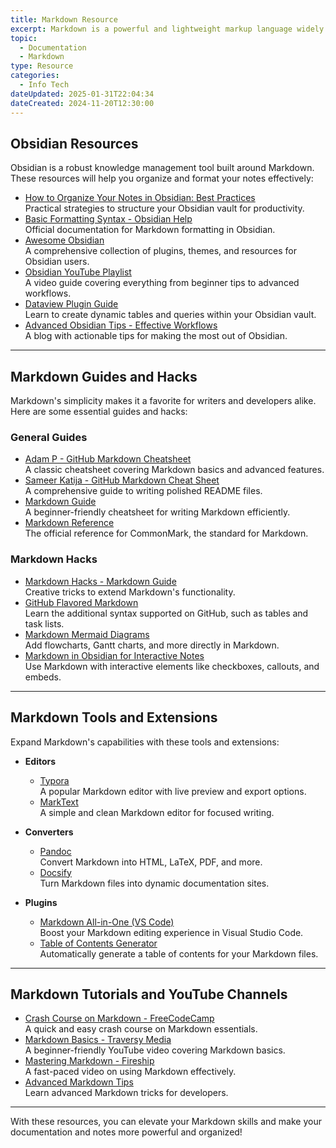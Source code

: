 ```yaml
---
title: Markdown Resource
excerpt: Markdown is a powerful and lightweight markup language widely used for writing documentation, notes, and web content. Below is a curated list of resources to help you master Markdown and make the most of tools like Obsidian.
topic:
  - Documentation
  - Markdown
type: Resource
categories:
  - Info Tech
dateUpdated: 2025-01-31T22:04:34
dateCreated: 2024-11-20T12:30:00
---
```


## Obsidian Resources

Obsidian is a robust knowledge management tool built around Markdown. These resources will help you organize and format your notes effectively:

- [How to Organize Your Notes in Obsidian: Best Practices](https://mattgiaro.com/organize-notes-obsidian/)  
  Practical strategies to structure your Obsidian vault for productivity.
- [Basic Formatting Syntax - Obsidian Help](https://help.obsidian.md/Editing+and+formatting/Basic+formatting+syntax)  
  Official documentation for Markdown formatting in Obsidian.
- [Awesome Obsidian](https://github.com/kmaasrud/awesome-obsidian)  
  A comprehensive collection of plugins, themes, and resources for Obsidian users.
- [Obsidian YouTube Playlist](https://www.youtube.com/playlist?list=PL0BElkA9kAmhSPXpugmRhoihdLbo0ak70)  
  A video guide covering everything from beginner tips to advanced workflows.
- [Dataview Plugin Guide](https://blacksmithgu.github.io/obsidian-dataview/)  
  Learn to create dynamic tables and queries within your Obsidian vault.
- [Advanced Obsidian Tips - Effective Workflows](https://zsolt.blog/obsidian.md-tips)  
  A blog with actionable tips for making the most out of Obsidian.

---

## Markdown Guides and Hacks

Markdown's simplicity makes it a favorite for writers and developers alike. Here are some essential guides and hacks:

### General Guides
- [Adam P - GitHub Markdown Cheatsheet](https://github.com/adam-p/markdown-here/wiki/Markdown-Cheatsheet)  
  A classic cheatsheet covering Markdown basics and advanced features.
- [Sameer Katija - GitHub Markdown Cheat Sheet](https://dev.to/sameerkatija/github-markdown-cheat-sheet-everything-you-need-to-know-to-write-readme-md-2eca)  
  A comprehensive guide to writing polished README files.
- [Markdown Guide](https://markdownguide.org/cheat-sheet/)  
  A beginner-friendly cheatsheet for writing Markdown efficiently.
- [Markdown Reference](https://commonmark.org/help/)  
  The official reference for CommonMark, the standard for Markdown.

### Markdown Hacks
- [Markdown Hacks - Markdown Guide](https://www.markdownguide.org/hacks/)  
  Creative tricks to extend Markdown's functionality.
- [GitHub Flavored Markdown](https://github.github.com/gfm/)  
  Learn the additional syntax supported on GitHub, such as tables and task lists.
- [Markdown Mermaid Diagrams](https://mermaid-js.github.io/mermaid/#/)  
  Add flowcharts, Gantt charts, and more directly in Markdown.
- [Markdown in Obsidian for Interactive Notes](https://www.eleanorconlin.com/markdown-notes)  
  Use Markdown with interactive elements like checkboxes, callouts, and embeds.

---

## Markdown Tools and Extensions

Expand Markdown's capabilities with these tools and extensions:

- **Editors**
  - [Typora](https://typora.io/)  
    A popular Markdown editor with live preview and export options.
  - [MarkText](https://marktext.app/)  
    A simple and clean Markdown editor for focused writing.

- **Converters**
  - [Pandoc](https://pandoc.org/)  
    Convert Markdown into HTML, LaTeX, PDF, and more.
  - [Docsify](https://docsify.js.org/#/)  
    Turn Markdown files into dynamic documentation sites.

- **Plugins**
  - [Markdown All-in-One (VS Code)](https://marketplace.visualstudio.com/items?itemName=yzhang.markdown-all-in-one)  
    Boost your Markdown editing experience in Visual Studio Code.
  - [Table of Contents Generator](https://github.com/AlanWalk/markdown-toc)  
    Automatically generate a table of contents for your Markdown files.

---

## Markdown Tutorials and YouTube Channels

- [Crash Course on Markdown - FreeCodeCamp](https://www.freecodecamp.org/news/markdown-crash-course/)  
  A quick and easy crash course on Markdown essentials.
- [Markdown Basics - Traversy Media](https://www.youtube.com/watch?v=hQ9ReU7yXj4)  
  A beginner-friendly YouTube video covering Markdown basics.
- [Mastering Markdown - Fireship](https://youtu.be/_rEhY_klCm0)  
  A fast-paced video on using Markdown effectively.
- [Advanced Markdown Tips](https://youtu.be/7B0xgMgEiwQ)  
  Learn advanced Markdown tricks for developers.

---

With these resources, you can elevate your Markdown skills and make your documentation and notes more powerful and organized!
